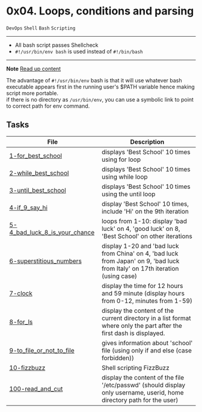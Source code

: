 # 0x04. Loops, conditions and parsing
``DevOps`` ``Shell`` ``Bash`` ``Scripting``

---
* All bash script passes Shellcheck
* ``#!/usr/bin/env bash`` is used instead of ``#!/bin/bash``
---

**Note**
[Read up content](./note)

The advantage of ``#!/usr/bin/env`` bash is that it will use whatever bash executable appears first in the running user's $PATH variable hence making script more portable.  
if there is no directory as ``/usr/bin/env``, you can use a symbolic link to point to correct path for env command.


## Tasks
| File | Description |
|------|-------------|
[1-for_best_school](./1-for_best_school) | displays 'Best School' 10 times using for loop
[2-while_best_school](./2-while_best_school) | displays 'Best School' 10 times using while loop
[3-until_best_school](./3-until_best_school) | displays 'Best School' 10 times using the until loop
[4-if_9_say_hi](./4-if_9_say_hi) | display 'Best School' 10 times, include 'Hi' on the 9th iteration
[5-4_bad_luck_8_is_your_chance](./5-4_bad_luck_8_is_your_chance) | loops from 1-10: display 'bad luck' on 4, 'good luck' on 8, 'Best School' on other iterations
[6-superstitious_numbers](./6-superstitious_numbers) | display 1-20 and 'bad luck from China' on 4, 'bad luck from Japan' on 9, 'bad luck from Italy' on 17th iteration (using case)
[7-clock](./7-clock) | display the time for 12 hours and 59 minute (display hours from 0-12, minutes from 1-59)
[8-for_ls](./8-for_ls) | display the content of the current directory in a list format where only the part after the first dash is displayed.
[9-to_file_or_not_to_file](./9-to_file_or_not_to_file) | gives information about 'school' file (using only if and else (case forbidden))
[10-fizzbuzz](./10-fizzbuzz) | Shell scripting FizzBuzz
[100-read_and_cut](./100-read_and_cut) | display the content of the file '/etc/passwd' (should display only username, userid, home directory path for the user)
